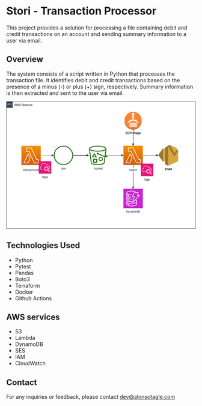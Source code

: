 # Stori - Transaction Processor

This project provides a solution for processing a file containing debit and credit transactions on an account and sending summary information to a user via email.

## Overview

The system consists of a script written in Python that processes the transaction file. It identifies debit and credit transactions based on the presence of a minus (-) or plus (+) sign, respectively. Summary information is then extracted and sent to the user via email.

![Arch diagram](arch.png?raw=true "Arch diagram")

## Technologies Used
- Python
- Pytest
- Pandas
- Boto3
- Terraform
- Docker
- Github Actions

## AWS services
- S3
- Lambda
- DynamoDB
- SES
- IAM
- CloudWatch

## Contact
For any inquiries or feedback, please contact dev@alonsotagle.com
